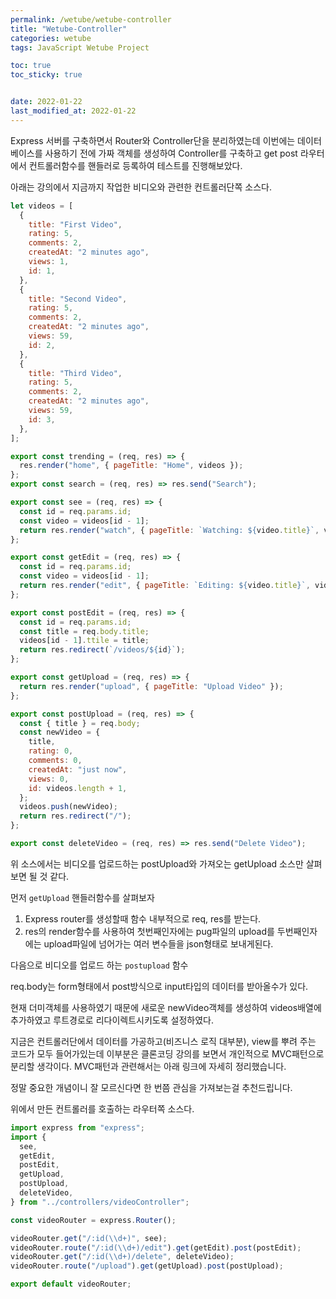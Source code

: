 ```yaml
---
permalink: /wetube/wetube-controller
title: "Wetube-Controller"
categories: wetube
tags: JavaScript Wetube Project

toc: true
toc_sticky: true


date: 2022-01-22
last_modified_at: 2022-01-22
---
```


Express 서버를 구축하면서 Router와 Controller단을 분리하였는데 이번에는 데이터베이스를 사용하기 전에 가짜 객체를 생성하여 Controller를 구축하고 get post 라우터에서 컨트롤러함수를 핸들러로 등록하여 테스트를 진행해보았다.

아래는 강의에서 지금까지 작업한 비디오와 관련한 컨트롤러단쪽 소스다.

```javascript
let videos = [
  {
    title: "First Video",
    rating: 5,
    comments: 2,
    createdAt: "2 minutes ago",
    views: 1,
    id: 1,
  },
  {
    title: "Second Video",
    rating: 5,
    comments: 2,
    createdAt: "2 minutes ago",
    views: 59,
    id: 2,
  },
  {
    title: "Third Video",
    rating: 5,
    comments: 2,
    createdAt: "2 minutes ago",
    views: 59,
    id: 3,
  },
];

export const trending = (req, res) => {
  res.render("home", { pageTitle: "Home", videos });
};
export const search = (req, res) => res.send("Search");

export const see = (req, res) => {
  const id = req.params.id;
  const video = videos[id - 1];
  return res.render("watch", { pageTitle: `Watching: ${video.title}`, video });
};

export const getEdit = (req, res) => {
  const id = req.params.id;
  const video = videos[id - 1];
  return res.render("edit", { pageTitle: `Editing: ${video.title}`, video });
};

export const postEdit = (req, res) => {
  const id = req.params.id;
  const title = req.body.title;
  videos[id - 1].ttile = title;
  return res.redirect(`/videos/${id}`);
};

export const getUpload = (req, res) => {
  return res.render("upload", { pageTitle: "Upload Video" });
};

export const postUpload = (req, res) => {
  const { title } = req.body;
  const newVideo = {
    title,
    rating: 0,
    comments: 0,
    createdAt: "just now",
    views: 0,
    id: videos.length + 1,
  };
  videos.push(newVideo);
  return res.redirect("/");
};

export const deleteVideo = (req, res) => res.send("Delete Video");
```

위 소스에서는 비디오를 업로드하는 postUpload와 가져오는 getUpload 소스만 살펴보면 될 것 같다.

먼저 `getUpload` 핸들러함수를 살펴보자

1. Express router를 생성할때 함수 내부적으로 req, res를 받는다.
2. res의 render함수를 사용하여 첫번째인자에는 pug파일의 upload를 두번째인자에는 upload파일에 넘어가는 여러 변수들을 json형태로 보내게된다.

다음으로 비디오를 업로드 하는 `postupload` 함수

req.body는 form형태에서 post방식으로 input타입의 데이터를 받아올수가 있다.

현재 더미객체를 사용하였기 때문에 새로운 newVideo객체를 생성하여 videos배열에 추가하였고 루트경로로 리다이렉트시키도록 설정하였다.

지금은 컨트롤러단에서 데이터를 가공하고(비즈니스 로직 대부분), view를 뿌려 주는 코드가 모두 들어가있는데 이부분은 클론코딩 강의를 보면서 개인적으로 MVC패턴으로 분리할 생각이다. MVC패턴과 관련해서는 아래 링크에 자세히 정리했습니다.

정말 중요한 개념이니 잘 모르신다면 한 번쯤 관심을 가져보는걸 추천드립니다.

위에서 만든 컨트롤러를 호출하는 라우터쪽 소스다.

```javascript
import express from "express";
import {
  see,
  getEdit,
  postEdit,
  getUpload,
  postUpload,
  deleteVideo,
} from "../controllers/videoController";

const videoRouter = express.Router();

videoRouter.get("/:id(\\d+)", see);
videoRouter.route("/:id(\\d+)/edit").get(getEdit).post(postEdit);
videoRouter.get("/:id(\\d+)/delete", deleteVideo);
videoRouter.route("/upload").get(getUpload).post(postUpload);

export default videoRouter;
```
